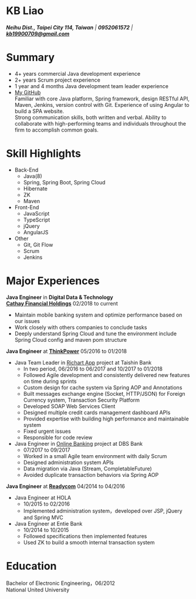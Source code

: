 # **KB** Liao
###### **Neihu Dist., Taipei City 114, Taiwan** | **0952061572** | **kb19900709@gmail.com** 

# Summary
- 4+ years commercial Java development experience  
- 2+ years Scrum project experience  
- 1 year and 4 months Java development team leader experience  
- [My GitHub](https://github.com/kb19900709)  
Familiar with core Java platform, Spring framework, design RESTful API, Maven, Jenkins, version control with Git. Experience of using Angular to build a SPA website.  
Strong communication skills, both written and verbal. Ability to collaborate with high-performing teams and individuals throughout the firm to accomplish common goals.  

# Skill Highlights
- Back-End
    - Java(8)
    - Spring, Spring Boot, Spring Cloud
    - Hibernate
    - ZK
    - Maven
- Front-End
    - JavaScript
    - TypeScript
    - jQuery
    - AngularJS
- Other
    - Git, Git Flow
    - Scrum
    - Jenkins

# Major Experiences
**Java Engineer** in **Digital Data & Technology**  
**[Cathay Financial Holdings](https://goo.gl/PyTTJt)** 02/2018 to current 
- Maintain mobile banking system and optimize performance based on our issues
- Work closely with others companies to conclude tasks
- Deeply understand Spring Cloud and tune the environment include Spring Cloud config and maven pom structure

**Java Engineer** at **[ThinkPower](https://goo.gl/w4AaTT)** 05/2016 to 01/2018
- Java Team Leader in [Richart App](https://richart.tw/) project at Taishin Bank
    - In two period, 06/2016 to 06/2017 and 10/2017 to 01/2018
    - Followed Agile development and consistently delivered new features on time during sprints
    - Custom design for cache system via Spring AOP and Annotations
    - Built messages exchange engine (Socket, HTTP/JSON) for Foreign Currency system, Transaction Security Platform
    - Developed SOAP Web Services Client
    - Designed multiple credit cards management dashboard APIs
    - Provided expertise with building high performance and maintainable system
    - Fixed urgent issues
    - Responsible for code review
- Java Engineer in [Online Banking](https://internet-banking.dbs.com.tw/) project at DBS Bank
    - 07/2017 to 09/2017
    - Worked in a small Agile team environment with daily Scrum
    - Designed administration system APIs
    - Data migration via Java (Stream, CompletableFuture)
    - Avoided duplicate transaction behaviors via Spring AOP

**Java Engineer** at **[Readycom](https://goo.gl/uY72xP)** 04/2014 to 04/2016
- Java Engineer at HOLA
    - 10/2015 to 02/2016
    - Implemented administration system，developed over JSP, jQuery and Spring MVC
- Java Engineer at Entie Bank
    - 10/2014 to 10/2015
    - Followed specifications then implemented features
    - Used ZK to build a smooth internal transaction system

# Education
Bachelor of Electronic Engineering，06/2012  
National United University
